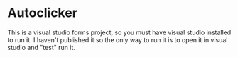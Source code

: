 ﻿# Autoclicker
This is a visual studio forms project, so you must have visual studio installed to run it.
I haven't published it so the only way to run it is to open it in visual studio and "test" run it.
